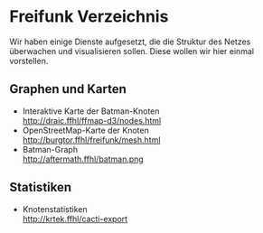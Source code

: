 # Freifunk Verzeichnis

Wir haben einige Dienste aufgesetzt, die die Struktur des Netzes überwachen und visualisieren sollen. Diese wollen wir hier einmal vorstellen.

## Graphen und Karten

 * Interaktive Karte der Batman-Knoten<br>
   <http://draic.ffhl/ffmap-d3/nodes.html>
 * OpenStreetMap-Karte der Knoten<br>
   <http://burgtor.ffhl/freifunk/mesh.html>
 * Batman-Graph<br>
   <http://aftermath.ffhl/batman.png>

## Statistiken

 * Knotenstatistiken<br>
   <http://krtek.ffhl/cacti-export>